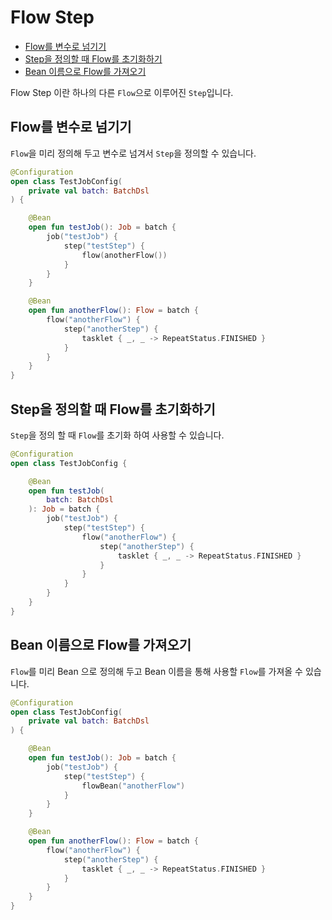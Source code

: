# Flow Step

- [Flow를 변수로 넘기기](#flow를-변수로-넘기기)
- [Step을 정의할 때 Flow를 초기화하기](#step을-정의할-때-flow를-초기화하기)
- [Bean 이름으로 Flow를 가져오기](#bean-이름으로-flow를-가져오기)

Flow Step 이란 하나의 다른 `Flow`으로 이루어진 `Step`입니다.

## Flow를 변수로 넘기기

`Flow`을 미리 정의해 두고 변수로 넘겨서 `Step`을 정의할 수 있습니다.

```kotlin
@Configuration
open class TestJobConfig(
    private val batch: BatchDsl
) {

    @Bean
    open fun testJob(): Job = batch {
        job("testJob") {
            step("testStep") {
                flow(anotherFlow())
            }
        }
    }

    @Bean
    open fun anotherFlow(): Flow = batch {
        flow("anotherFlow") {
            step("anotherStep") {
                tasklet { _, _ -> RepeatStatus.FINISHED }
            }
        }
    }
}
```

## Step을 정의할 때 Flow를 초기화하기

`Step`을 정의 할 때 `Flow`를 초기화 하여 사용할 수 있습니다.

```kotlin
@Configuration
open class TestJobConfig {

    @Bean
    open fun testJob(
        batch: BatchDsl
    ): Job = batch {
        job("testJob") {
            step("testStep") {
                flow("anotherFlow") {
                    step("anotherStep") {
                        tasklet { _, _ -> RepeatStatus.FINISHED }
                    }
                }
            }
        }
    }
}
```

## Bean 이름으로 Flow를 가져오기

`Flow`를 미리 Bean 으로 정의해 두고 Bean 이름을 통해 사용할 `Flow`를 가져올 수 있습니다.

```kotlin
@Configuration
open class TestJobConfig(
    private val batch: BatchDsl
) {

    @Bean
    open fun testJob(): Job = batch {
        job("testJob") {
            step("testStep") {
                flowBean("anotherFlow")
            }
        }
    }

    @Bean
    open fun anotherFlow(): Flow = batch {
        flow("anotherFlow") {
            step("anotherStep") {
                tasklet { _, _ -> RepeatStatus.FINISHED }
            }
        }
    }
}
```
